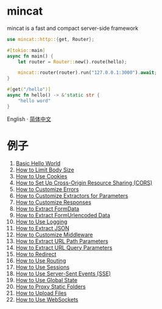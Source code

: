 # mincat

mincat is a fast and compact server-side framework

```rust
use mincat::http::{get, Router};

#[tokio::main]
async fn main() {
    let router = Router::new().route(hello);

    mincat::router(router).run("127.0.0.1:3000").await;
}

#[get("/hello")]
async fn hello() -> &'static str {
    "hello word"
}
```

English · [简体中文](./README.zh-cn.md)

# 例子

1. [Basic Hello World](./examples/hello/src/main.rs)
2. [How to Limit Body Size](./examples/body-limit/src/main.rs)
3. [How to Use Cookies](./examples/cookie/src/main.rs)
4. [How to Set Up Cross-Origin Resource Sharing (CORS)](./examples/cors/src/main.rs)
5. [How to Customize Errors](./examples/custom-error/src/main.rs)
6. [How to Customize Extractors for Parameters](./examples/custom-extract/src/main.rs)
7. [How to Customize Responses](./examples/custom-response/src/main.rs)
8. [How to Extract FormData](./examples/form-data/src/main.rs)
9. [How to Extract FormUrlencoded Data](./examples/form-urlencoded/src/main.rs)
10. [How to Use Logging](./examples/http-log/src/main.rs)
11. [How to Extract JSON](./examples/json/src/main.rs)
12. [How to Customize Middleware](./examples/middleware/src/main.rs)
13. [How to Extract URL Path Parameters](./examples/path/src/main.rs)
14. [How to Extract URL Query Parameters](./examples/query/src/main.rs)
15. [How to Redirect](./examples/redirect/src/main.rs)
16. [How to Use Routing](./examples/router/src/main.rs)
17. [How to Use Sessions](./examples/session/src/main.rs)
18. [How to Use Server-Sent Events (SSE)](./examples/sse/src/main.rs)
19. [How to Use Global State](./examples/state/src/main.rs)
20. [How to Proxy Static Folders](./examples/static-file/src/main.rs)
21. [How to Upload Files](./examples/upload-file/src/main.rs)
22. [How to Use WebSockets](./examples/websocket/src/main.rs)
